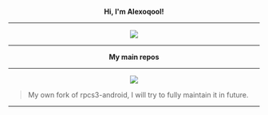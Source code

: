 <div align="center">

**Hi, I'm Alexoqool!**

---

<img
src="https://github-readme-stats.vercel.app/api?username=alexoqool&show_icons=true&count_private=true&hide_border=true&theme=dark"
/>

---

**My main repos**

---

<a href="https://github.com/Alexoqool/rpcs3-android">
<img
src="https://github-readme-stats.vercel.app/api/pin/?username=Alexoqool&repo=rpcs3-android&hide_border=true&theme=dark"
/>
</a>

</div>

> My own fork of rpcs3-android, I will try to fully maintain it in future.

---